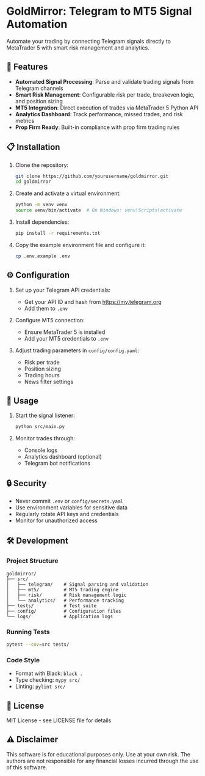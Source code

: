 # GoldMirror: Telegram to MT5 Signal Automation

Automate your trading by connecting Telegram signals directly to MetaTrader 5 with smart risk management and analytics.

## 🚀 Features

- **Automated Signal Processing**: Parse and validate trading signals from Telegram channels
- **Smart Risk Management**: Configurable risk per trade, breakeven logic, and position sizing
- **MT5 Integration**: Direct execution of trades via MetaTrader 5 Python API
- **Analytics Dashboard**: Track performance, missed trades, and risk metrics
- **Prop Firm Ready**: Built-in compliance with prop firm trading rules

## 📋 Installation

1. Clone the repository:
   ```bash
   git clone https://github.com/yourusername/goldmirror.git
   cd goldmirror
   ```

2. Create and activate a virtual environment:
   ```bash
   python -m venv venv
   source venv/bin/activate  # On Windows: venv\Scripts\activate
   ```

3. Install dependencies:
   ```bash
   pip install -r requirements.txt
   ```

4. Copy the example environment file and configure it:
   ```bash
   cp .env.example .env
   ```

## ⚙️ Configuration

1. Set up your Telegram API credentials:
   - Get your API ID and hash from https://my.telegram.org
   - Add them to `.env`

2. Configure MT5 connection:
   - Ensure MetaTrader 5 is installed
   - Add your MT5 credentials to `.env`

3. Adjust trading parameters in `config/config.yaml`:
   - Risk per trade
   - Position sizing
   - Trading hours
   - News filter settings

## 🔧 Usage

1. Start the signal listener:
   ```bash
   python src/main.py
   ```

2. Monitor trades through:
   - Console logs
   - Analytics dashboard (optional)
   - Telegram bot notifications

## 🔒 Security

- Never commit `.env` or `config/secrets.yaml`
- Use environment variables for sensitive data
- Regularly rotate API keys and credentials
- Monitor for unauthorized access

## 🛠️ Development

### Project Structure
```
goldmirror/
├── src/
│   ├── telegram/    # Signal parsing and validation
│   ├── mt5/         # MT5 trading engine
│   ├── risk/        # Risk management logic
│   └── analytics/   # Performance tracking
├── tests/           # Test suite
├── config/          # Configuration files
└── logs/            # Application logs
```

### Running Tests
```bash
pytest --cov=src tests/
```

### Code Style
- Format with Black: `black .`
- Type checking: `mypy src/`
- Linting: `pylint src/`

## 📝 License

MIT License - see LICENSE file for details

## ⚠️ Disclaimer

This software is for educational purposes only. Use at your own risk. The authors are not responsible for any financial losses incurred through the use of this software. 